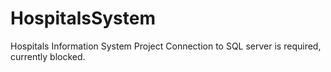 # HospitalsSystem
 Hospitals Information System Project
Connection to SQL server is required, currently blocked.
